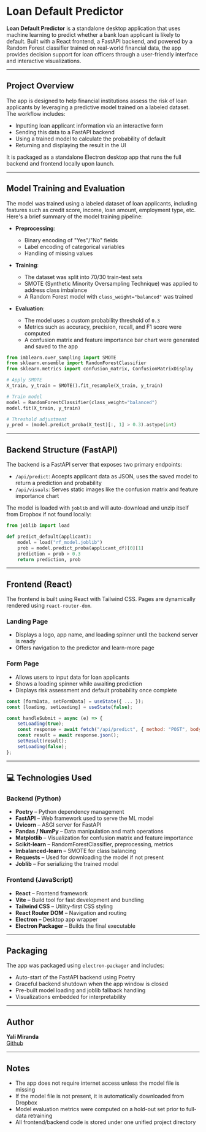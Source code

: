
# Loan Default Predictor

**Loan Default Predictor** is a standalone desktop application that uses machine learning to predict whether a bank loan applicant is likely to default. Built with a React frontend, a FastAPI backend, and powered by a Random Forest classifier trained on real-world financial data, the app provides decision support for loan officers through a user-friendly interface and interactive visualizations.

---

## Project Overview

The app is designed to help financial institutions assess the risk of loan applicants by leveraging a predictive model trained on a labeled dataset. The workflow includes:

- Inputting loan applicant information via an interactive form
- Sending this data to a FastAPI backend
- Using a trained model to calculate the probability of default
- Returning and displaying the result in the UI

It is packaged as a standalone Electron desktop app that runs the full backend and frontend locally upon launch.

---

## Model Training and Evaluation

The model was trained using a labeled dataset of loan applicants, including features such as credit score, income, loan amount, employment type, etc. Here's a brief summary of the model training pipeline:

- **Preprocessing**:
  - Binary encoding of "Yes"/"No" fields
  - Label encoding of categorical variables
  - Handling of missing values

- **Training**:
  - The dataset was split into 70/30 train-test sets
  - SMOTE (Synthetic Minority Oversampling Technique) was applied to address class imbalance
  - A Random Forest model with `class_weight="balanced"` was trained

- **Evaluation**:
  - The model uses a custom probability threshold of `0.3`
  - Metrics such as accuracy, precision, recall, and F1 score were computed
  - A confusion matrix and feature importance bar chart were generated and saved to the app

```python
from imblearn.over_sampling import SMOTE
from sklearn.ensemble import RandomForestClassifier
from sklearn.metrics import confusion_matrix, ConfusionMatrixDisplay

# Apply SMOTE
X_train, y_train = SMOTE().fit_resample(X_train, y_train)

# Train model
model = RandomForestClassifier(class_weight="balanced")
model.fit(X_train, y_train)

# Threshold adjustment
y_pred = (model.predict_proba(X_test)[:, 1] > 0.3).astype(int)
```

---

## Backend Structure (FastAPI)

The backend is a FastAPI server that exposes two primary endpoints:

- `/api/predict`: Accepts applicant data as JSON, uses the saved model to return a prediction and probability
- `/api/visuals`: Serves static images like the confusion matrix and feature importance chart

The model is loaded with `joblib` and will auto-download and unzip itself from Dropbox if not found locally:

```python
from joblib import load

def predict_default(applicant):
    model = load("rf_model.joblib")
    prob = model.predict_proba(applicant_df)[0][1]
    prediction = prob > 0.3
    return prediction, prob
```

---

## Frontend (React)

The frontend is built using React with Tailwind CSS. Pages are dynamically rendered using `react-router-dom`.

### Landing Page
- Displays a logo, app name, and loading spinner until the backend server is ready
- Offers navigation to the predictor and learn-more page

### Form Page
- Allows users to input data for loan applicants
- Shows a loading spinner while awaiting prediction
- Displays risk assessment and default probability once complete

```jsx
const [formData, setFormData] = useState({ ... });
const [loading, setLoading] = useState(false);

const handleSubmit = async (e) => {
    setLoading(true);
    const response = await fetch("/api/predict", { method: "POST", body: JSON.stringify(formData) });
    const result = await response.json();
    setResult(result);
    setLoading(false);
};
```

---

## 💻 Technologies Used

### Backend (Python)

- **Poetry** – Python dependency management
- **FastAPI** – Web framework used to serve the ML model
- **Uvicorn** – ASGI server for FastAPI
- **Pandas / NumPy** – Data manipulation and math operations
- **Matplotlib** – Visualization for confusion matrix and feature importance
- **Scikit-learn** – RandomForestClassifier, preprocessing, metrics
- **Imbalanced-learn** – SMOTE for class balancing
- **Requests** – Used for downloading the model if not present
- **Joblib** – For serializing the trained model

### Frontend (JavaScript)

- **React** – Frontend framework
- **Vite** – Build tool for fast development and bundling
- **Tailwind CSS** – Utility-first CSS styling
- **React Router DOM** – Navigation and routing
- **Electron** – Desktop app wrapper
- **Electron Packager** – Builds the final executable

---

## Packaging

The app was packaged using `electron-packager` and includes:

- Auto-start of the FastAPI backend using Poetry
- Graceful backend shutdown when the app window is closed
- Pre-built model loading and joblib fallback handling
- Visualizations embedded for interpretability

---

## Author

**Yali Miranda**  
[Github](https://github.com/yjmiranda)

---

## Notes

- The app does not require internet access unless the model file is missing
- If the model file is not present, it is automatically downloaded from Dropbox
- Model evaluation metrics were computed on a hold-out set prior to full-data retraining
- All frontend/backend code is stored under one unified project directory
